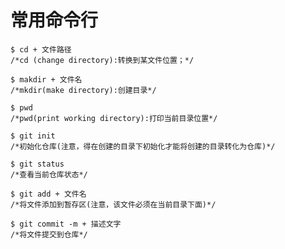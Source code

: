 # 常用命令行

```
$ cd + 文件路径
/*cd (change directory):转换到某文件位置；*/
```

```
$ makdir + 文件名
/*mkdir(make directory):创建目录*/
```

```
$ pwd 
/*pwd(print working directory):打印当前目录位置*/
```

```
$ git init
/*初始化仓库(注意，得在创建的目录下初始化才能将创建的目录转化为仓库)*/
```

```
$ git status
/*查看当前仓库状态*/
```

```
$ git add + 文件名
/*将文件添加到暂存区(注意，该文件必须在当前目录下面)*/
```

```
$ git commit -m + 描述文字
/*将文件提交到仓库*/
```

